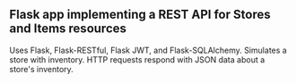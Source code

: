 ## Flask app implementing a REST API for Stores and Items resources

Uses Flask, Flask-RESTful, Flask JWT, and Flask-SQLAlchemy. Simulates a store with inventory. HTTP requests respond with JSON data about a store's inventory.
